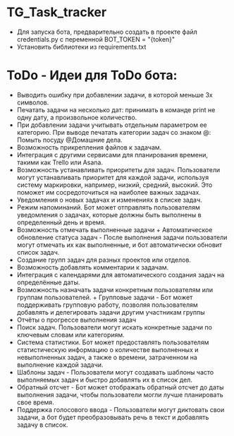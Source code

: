 # TG_Task_tracker

* Для запуска бота, предварительно создать в проекте файл credentials.py с переменной BOT_TOKEN = "{token}"
* Установить библиотеки из requirements.txt

# ToDo - Идеи для ToDo бота:
- Выводить ошибку при добавлении задачи, в которой меньше 3х символов.
- Печатать задачи на несколько дат: принимать в команде print не одну дату, а произвольное количество.
- При добавлении задачи учитывать отдельным параметром ее категорию. При выводе печатать категории задач со знаком @: Помыть посуду @Домашние дела.
- Возможность прикрепления файлов к задачам.
- Интеграция с другими сервисами для планирования времени, такими как Trello или Asana.
- Возможность устанавливать приоритеты для задач. Пользователи могут устанавливать приоритет для каждой задачи, используя систему маркировки, например, низкий, средний, высокий. Это поможет им сосредоточиться на наиболее важных задачах.
- Уведомления о новых задачах и изменениях в списке задач.
- Режим напоминаний. Бот может отправлять пользователям уведомления о задачах, которые должны быть выполнены в определенный день и время.
- Возможность отмечать выполненные задачи + Автоматическое обновление статуса задач - После выполнения задачи пользователи могут отмечать их как выполненные, и бот автоматически обновит список задач.
- Создание групп задач для разных проектов или отделов.
- Возможность добавлять комментарии к задачам.
- Интеграция с календарями для автоматического создания задач на определённые даты.
- Возможность назначать задачи конкретным пользователям или группам пользователей. + Групповые задачи - Бот может поддерживать групповую работу, позволяя пользователям добавлять и делегировать задачи другим участникам группы
- Отчёты о прогрессе выполнения задач
- Поиск задач. Пользователи могут искать конкретные задачи по ключевым словам или категориям.
- Система статистики. Бот может предоставлять пользователям статистическую информацию о количестве выполненных и невыполненных задач, а также о времени, затраченном на выполнение каждой задачи.
- Шаблоны задач - Пользователи могут создавать шаблоны часто выполняемых задач и быстро добавлять их в список дел.
- Обратный отсчет - Бот может отображать обратный отсчет до даты выполнения задачи, чтобы пользователи могли лучше планировать свое время.
- Поддержка голосового ввода - Пользователи могут диктовать свои задачи, а бот будет преобразовывать речь в текст и добавлять задачу в список.